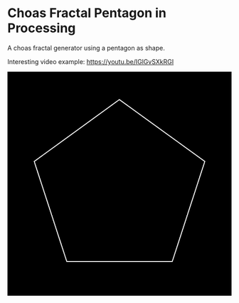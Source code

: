# Choas Fractal Pentagon in Processing

A choas fractal generator using a pentagon as shape.

Interesting video example: https://youtu.be/IGlGvSXkRGI

![](https://github.com/KasperZutterman/Processing-Sketches/blob/master/Choas_Fractal_Pentagon/Fractal_Pentagon.gif)
